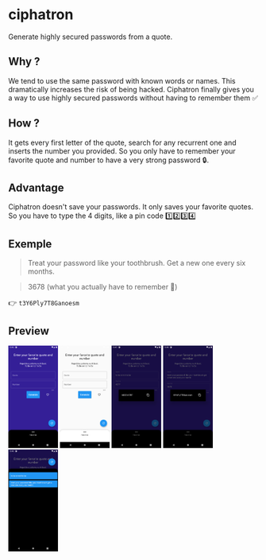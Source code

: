 # ciphatron

Generate highly secured passwords from a quote.

## Why ?

We tend to use the same password with known words or names. This dramatically
increases the risk of being hacked.
Ciphatron finally gives you a way to use highly secured passwords without having
to remember them ✅

## How ?

It gets every first letter of the quote, search for any recurrent one and
inserts the number you provided. So you only have to remember your favorite
quote and number to have a very strong password 🔒.

## Advantage

Ciphatron doesn't save your passwords. It only saves your favorite quotes. So
you have to type the 4 digits, like a pin code 1️⃣2️⃣3️⃣4️⃣

## Exemple

> Treat your password like your toothbrush. Get a new one every six months.

> 3678 (what you actually have to remember 🧠)

👉 `t3Y6Ply7T8Ganoesm`

## Preview

<img src="preview/Screenshot_1.png" width="100">
<img src="preview/Screenshot_12.png" width="100">
<img src="preview/Screenshot_2.png" width="100">
<img src="preview/Screenshot_3.png" width="100">
<img src="preview/Screenshot_4.png" width="100">
